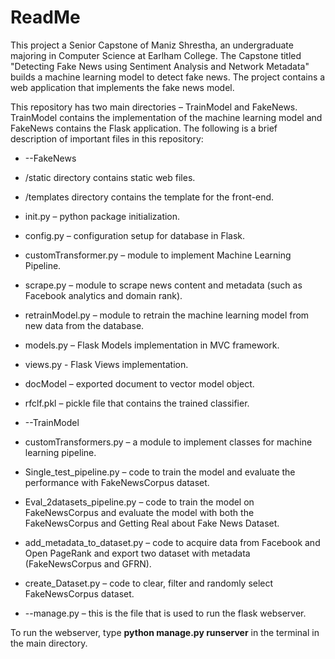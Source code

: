 # ReadMe

This project a Senior Capstone of Maniz Shrestha, an undergraduate majoring in Computer Science at Earlham College. The Capstone titled &quot;Detecting Fake News using Sentiment Analysis and Network Metadata&quot; builds a machine learning model to detect fake news. The project contains a web application that implements the fake news model.

This repository has two main directories – TrainModel and FakeNews. TrainModel contains the implementation of the machine learning model and FakeNews contains the Flask application. The following is a brief description of important files in this repository:

- --FakeNews
- /static directory contains static web files.
- /templates directory contains the template for the front-end.
- init.py – python package initialization.
- config.py – configuration setup for database in Flask.
- customTransformer.py – module to implement Machine Learning Pipeline.
- scrape.py – module to scrape news content and metadata (such as Facebook analytics and domain rank).
- retrainModel.py – module to retrain the machine learning model from new data from the database.
- models.py – Flask Models implementation in MVC framework.
- views.py  - Flask Views implementation.
- docModel – exported document to vector model object.
- rfclf.pkl – pickle file that contains the trained classifier.

- --TrainModel
- customTransformers.py – a module to implement classes for machine learning pipeline.
- Single\_test\_pipeline.py – code to train the model and evaluate the performance with FakeNewsCorpus dataset.
- Eval\_2datasets\_pipeline.py – code to train the model on FakeNewsCorpus and evaluate the model with both the FakeNewsCorpus and Getting Real about Fake News Dataset.
- add\_metadata\_to\_dataset.py – code to acquire data from Facebook and Open PageRank and export two dataset with metadata (FakeNewsCorpus and GFRN).
- create\_Dataset.py – code to clear, filter and randomly select FakeNewsCorpus dataset.

- --manage.py – this is the file that is used to run the flask webserver.

To run the webserver, type **python manage.py runserver** in the terminal in the main directory.
